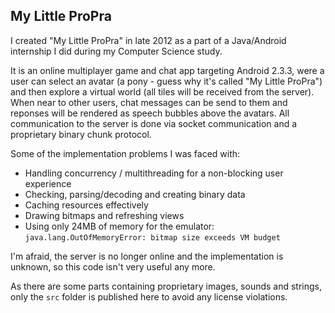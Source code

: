 ## My Little ProPra

I created "My Little ProPra" in late 2012 as a part of a Java/Android internship I did during my Computer Science study.

It is an online multiplayer game and chat app targeting Android 2.3.3, were a user can select an avatar (a pony - guess why it's called "My Little ProPra") and then explore a virtual world (all tiles will be received from the server). When near to other users, chat messages can be send to them and reponses will be rendered as speech bubbles above the avatars.
All communication to the server is done via socket communication and a proprietary binary chunk protocol. 

Some of the implementation problems I was faced with:

- Handling concurrency / multithreading for a non-blocking user experience
- Checking, parsing/decoding and creating binary data
- Caching resources effectively
- Drawing bitmaps and refreshing views
- Using only 24MB of memory for the emulator: `java.lang.OutOfMemoryError: bitmap size exceeds VM budget`

I'm afraid, the server is no longer online and the implementation is unknown, so this code isn't very useful any more.

As there are some parts containing proprietary images, sounds and strings, only the `src` folder is published here to avoid any license violations.